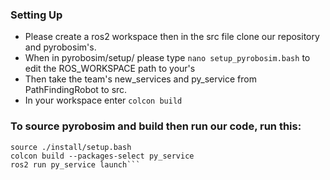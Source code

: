 ### Setting Up ###
- Please create a ros2 workspace then in the src file clone our repository and pyrobosim's.
- When in pyrobosim/setup/ please type ``nano setup_pyrobosim.bash`` to edit the ROS_WORKSPACE path to your's
- Then take the team's new_services and py_service from PathFindingRobot to src.
- In your workspace enter ``colcon build``

### To source pyrobosim and build then run our code, run this: ###
```source pyrobosim/setup/source_pyrobosim.bash
source ./install/setup.bash
colcon build --packages-select py_service
ros2 run py_service launch```
